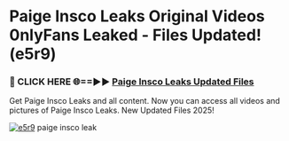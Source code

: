 # Paige Insco Leaks Original Videos 0nlyFans Leaked - Files Updated! (e5r9)

<h3>🔴 CLICK HERE 🌐==►► <a href="https://tinyurl.com/3hn5wdd3" rel="nofollow">Paige Insco Leaks Updated Files</a></h3>

Get Paige Insco Leaks and all content. Now you can access all videos and pictures of Paige Insco Leaks. New Updated Files 2025!

[![e5r9](https://i.imgur.com/4HnBqBT.gif)](https://tinyurl.com/3hn5wdd3)
paige insco leak